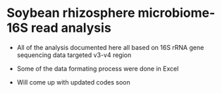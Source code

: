 #                                                Soybean rhizosphere microbiome-16S read analysis #



* All of the analysis documented here all based on 16S rRNA gene sequencing data targeted v3-v4 region

* Some of the data formating process were done in Excel

* Will come up with updated codes soon



                                                            
